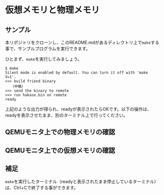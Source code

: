 
# 仮想メモリと物理メモリ

## サンプル
本リポジトリをクローンし、このREADME.mdがあるディレクトリ上で`make`する事で、サンプルプログラムを実行できます。

ひとまず、`make`を実行してみましょう。

```
$ make
Silent mode is enabled by default. You can turn it off with 'make V=1'.
>>> build friend binary
　　（中略）
>>> send the binary to remote
>>> run hakase.bin on remote
ready
```

上記のような出力が得られ、readyが表示されたらOKです。以下の操作は、readyを表示させたまま、別のターミナル上で行ってください。

## QEMUモニタ上での物理メモリの確認



## QEMUモニタ上での仮想メモリの確認


## 補足
`make`を実行したターミナル（readyと表示されたまま停止しているターミナル）は、Ctrl+Cで終了する事ができます。